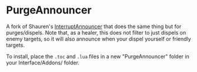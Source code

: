 # PurgeAnnouncer

A fork of Shauren's [InterruptAnnouncer](https://github.com/Shauren/InterruptAnnouncer) that does the same thing but for purges/dispels. Note that, as a healer, this does not filter to just dispels on enemy targets, so it will also announce when your dispel yourself or friendly targets.

To install, place the `.toc` and `.lua` files in a new "PurgeAnnouncer" folder in your Interface/Addons/ folder.
